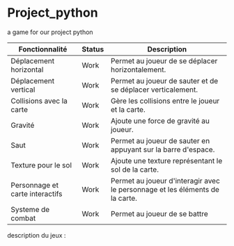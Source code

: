# Project_python
a game for our project python 

| Fonctionnalité                  | Status   | Description                                          |
| -------------------------------- | -------- | ---------------------------------------------------- |
| Déplacement horizontal           | Work  | Permet au joueur de se déplacer horizontalement.    |
| Déplacement vertical             | Work  | Permet au joueur de sauter et de se déplacer verticalement.  |
| Collisions avec la carte         | Work  | Gère les collisions entre le joueur et la carte.     |
| Gravité                          | Work  | Ajoute une force de gravité au joueur.               |
| Saut                             | Work  | Permet au joueur de sauter en appuyant sur la barre d'espace.  |
| Texture pour le sol              | Work  | Ajoute une texture représentant le sol de la carte.  |
| Personnage et carte interactifs  | Work  | Permet au joueur d'interagir avec le personnage et les éléments de la carte. |
| Systeme de combat  | Work  | Permet au joueur de se battre|

description du jeux :
